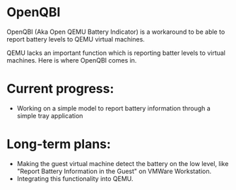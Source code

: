 # OpenQBI
OpenQBI (Aka Open QEMU Battery Indicator) is a workaround to be able to report battery levels to QEMU virtual machines.

QEMU lacks an important function which is reporting batter levels to virtual machines. Here is where OpenQBI comes in.

# Current progress:
- Working on a simple model to report battery information through a simple tray application

# Long-term plans:
- Making the guest virtual machine detect the battery on the low level, like "Report Battery Information in the Guest" on VMWare Workstation.
- Integrating this functionality into QEMU.
